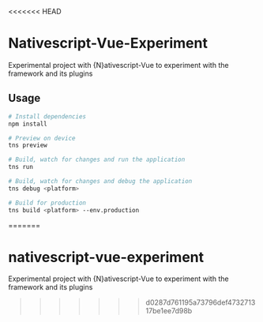 <<<<<<< HEAD
# Nativescript-Vue-Experiment

Experimental project with {N}ativescript-Vue to experiment with the framework and its plugins

## Usage

``` bash
# Install dependencies
npm install

# Preview on device
tns preview

# Build, watch for changes and run the application
tns run

# Build, watch for changes and debug the application
tns debug <platform>

# Build for production
tns build <platform> --env.production

```
=======
# nativescript-vue-experiment
Experimental project with {N}ativescript-Vue to experiment with the framework and its plugins
>>>>>>> d0287d761195a73796def473271317be1ee7d98b
